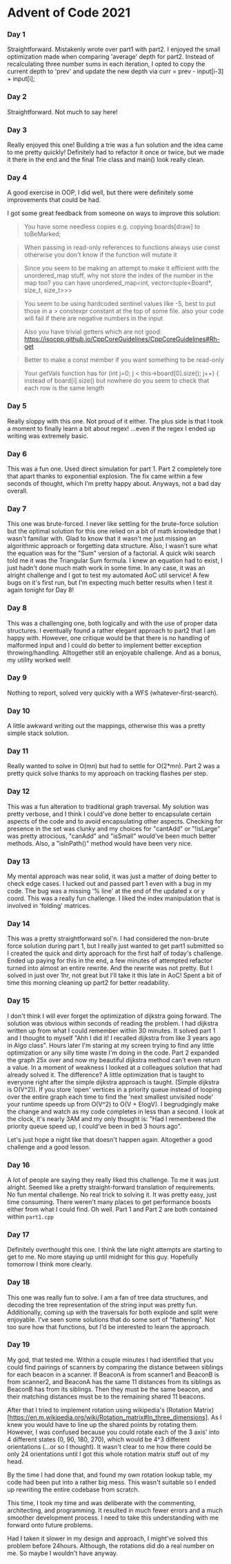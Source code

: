 # Advent of Code 2021

### Day 1

Straightforward. Mistakenly wrote over part1 with part2. I enjoyed the small optimization made when comparing 'average' depth for part2. Instead of recalculating three number sums in each iteration, I opted to copy the current depth to 'prev' and update the new depth via curr = prev - input[i-3] + input[i];

### Day 2

Straightforward. Not much to say here!

### Day 3

Really enjoyed this one! Building a trie was a fun solution and the idea came to me pretty quickly! Definitely had to refactor it once or twice, but we made it there in the end and the final Trie class and main() look really clean.

### Day 4

A good exercise in OOP, I did well, but there were definitely some improvements that could be had.

I got some great feedback from someone on ways to improve this solution:

> You have some needless copies e.g. copying boards[draw] to toBeMarked;

> When passing in read-only references to functions always use const otherwise you don't know if the function will mutate it

> Since you seem to be making an attempt to make it efficient with the unordered_map stuff, why not store the index of the number in the map too? you can have unordered_map<int, vector<tuple<Board\*, size_t, size_t>>>

> You seem to be using hardcoded sentinel values like -5, best to put those in a > constexpr constant at the top of some file. also your code will fail if there are negative numbers in the input

> Also you have trivial getters which are not good: https://isocpp.github.io/CppCoreGuidelines/CppCoreGuidelines#Rh-get

> Better to make a const member if you want something to be read-only

> Your getVals function has for (int j=0; j < this->board[0].size(); j++) { instead of board[i].size() but nowhere do you seem to check that each row is the same length

### Day 5

Really sloppy with this one. Not proud of it either. The plus side is that I took a moment to finally learn a bit about regex! ...even if the regex I ended up writing was extremely basic.

### Day 6

This was a fun one. Used direct simulation for part 1. Part 2 completely tore that apart thanks to exponential explosion. The fix came within a few seconds of thought, which I'm pretty happy about. Anyways, not a bad day overall.

### Day 7

This one was brute-forced. I never like settling for the brute-force solution but the optimal solution for this one relied on a bit of math knowledge that I wasn't familiar with. Glad to know that it wasn't me just missing an algorithmic approach or forgetting data structure. Also, I wasn't sure what the equation was for the "Sum" version of a factorial. A quick wiki search told me it was the Triangular Sum formula. I knew an equation had to exist, I just hadn't done much math work in some time. In any case, it was an alright challenge and I got to test my automated AoC util service! A few bugs on it's first run, but I'm expecting much better results when I test it again tonight for Day 8!

### Day 8

This was a challenging one, both logically and with the use of proper data structures. I eventually found a rather elegant approach to part2 that I am happy with. However, one critique would be that there is no handling of malformed input and I could do better to implement better exception throwing/handling. Alltogether still an enjoyable challenge. And as a bonus, my utility worked well!

### Day 9

Nothing to report, solved very quickly with a WFS (whatever-first-search).

### Day 10

A little awkward writing out the mappings, otherwise this was a pretty simple stack solution.

### Day 11

Really wanted to solve in O(mn) but had to settle for O(2\*mn). Part 2 was a pretty quick solve thanks to my approach on tracking flashes per step.

### Day 12

This was a fun alteration to traditional graph traversal. My solution was pretty verbose, and I think I could've done better to encapsulate certain aspects of the code and to avoid encapsulating other aspects. Checking for presence in the set was clunky and my choices for "cantAdd" or "!isLarge" was pretty atrocious, "canAdd" and "isSmall" would've been much better methods. Also, a "isInPath()" method would have been very nice.

### Day 13

My mental approach was near solid, it was just a matter of doing better to check edge cases. I lucked out and passed part 1 even with a bug in my code. The bug was a missing '% line' at the end of the updated x or y coord. This was a really fun challenge. I liked the index manipulation that is involved in 'folding' matrices.

### Day 14

This was a pretty straightforward sol'n. I had considered the non-brute force solution during part 1, but I really just wanted to get part1 submitted so I created the quick and dirty approach for the first half of today's challenge. Ended up paying for this in the end, a few minutes of attempted refactor turned into almost an entire rewrite. And the rewrite was not pretty. But I solved in just over 1hr, not great but I'll take it this late in AoC! Spent a bit of time this morning cleaning up part2 for better readability.

### Day 15

I don't think I will ever forget the optimization of dijkstra going forward. The solution was obvious within seconds of reading the problem. I had dijkstra written up from what I could remember within 30 minutes. It solved part 1 and I thought to myself "Ahh I did it! I recalled dijkstra from like 3 years ago in Algo class". Hours later I'm staring at my screen trying to find any little optimization or any silly time waste I'm doing in the code. Part 2 expanded the graph 25x over and now my beautiful dijkstra method can't even return a value. In a moment of weakness I looked at a colleagues solution that had already solved it. The difference? A little optimization that is taught to everyone right after the simple dijkstra approach is taught. (Simple dijkstra is O(V^2)). If you store 'open' vertices in a priority queue instead of looping over the entire graph each time to find the 'next smallest unvisited node' your runtime speeds up from O(V^2) to O(V + ElogV). I begrudgingly make the change and watch as my code completes in less than a second. I look at the clock, it's nearly 3AM and my only thought is: "Had I remembered the priority queue speed up, I could've been in bed 3 hours ago".

Let's just hope a night like that doesn't happen again.
Altogether a good challenge and a good lesson.

### Day 16

A lot of people are saying they really liked this challenge. To me it was just alright. Seemed like a pretty straight-forward translation of requirements. No fun mental challenge. No real trick to solving it. It was pretty easy, just time consuming. There weren't many places to get performance boosts either from what I could find. Oh well. Part 1 and Part 2 are both contained within `part1.cpp`

### Day 17

Definitely overthought this one. I think the late night attempts are starting to get to me. No more staying up until midnight for this guy. Hopefully tomorrow I think more clearly.

### Day 18

This one was really fun to solve. I am a fan of tree data structures, and decoding the tree representation of the string input was pretty fun. Additionally, coming up with the traversals for both explode and split were enjoyable. I've seen some solutions that do some sort of "flattening". Not too sure how that functions, but I'd be interested to learn the approach.

### Day 19

My god, that tested me. Within a couple minutes I had identified that you could find pairings of scanners by comparing the distance between siblings for each beacon in a scanner. If BeaconA is from scanner1 and BeaconB is from scanner2, and BeaconA has the same 11 distances from its siblings as BeaconB has from its siblings. Then they must be the same beacon, and their matching distances must be to the remaining shared 11 beacons.

After that I tried to implement rotation using wikipedia's (Rotation Matrix)[https://en.m.wikipedia.org/wiki/Rotation_matrix#In_three_dimensions]. As I knew you would have to line up the shared points by rotating them. However, I was confused because you could rotate each of the 3 axis' into 4 different states (0, 90, 180, 270), which would be 4^3 different orientations (...or so I thought). It wasn't clear to me how there could be only 24 orientations until I got this whole rotation matrix stuff out of my head.

By the time I had done that, and found my own rotation lookup table, my code had been put into a rather big mess. This wasn't suitable so I ended up rewriting the entire codebase from scratch.

This time, I took my time and was deliberate with the commenting, architecting, and programming. It resulted in much fewer errors and a much smoother development process. I need to take this understanding with me forward onto future problems.

Had I taken it slower in my design and approach, I might've solved this problem before 24hours. Although, the rotations did do a real number on me. So maybe I wouldn't have anyway.
